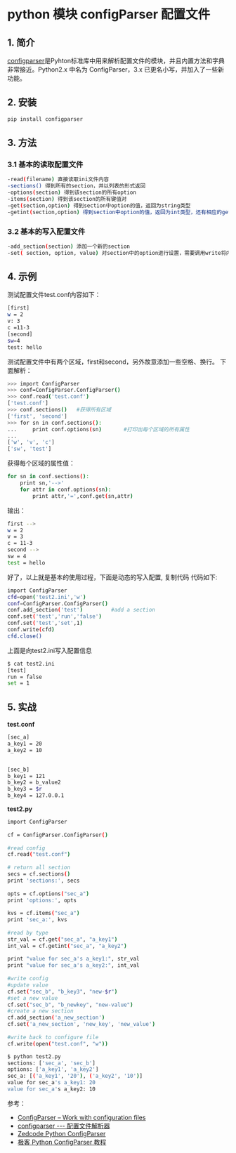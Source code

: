 #  python 模块 configParser 配置文件

## 1. 简介
[configparser](https://pypi.org/project/configparser/)是Pyhton标准库中用来解析配置文件的模块，并且内置方法和字典非常接近。Python2.x 中名为 ConfigParser，3.x 已更名小写，并加入了一些新功能。
## 2. 安装

```bash
pip install configparser
```

## 3. 方法
### 3.1 基本的读取配置文件

```bash
-read(filename) 直接读取ini文件内容
-sections() 得到所有的section，并以列表的形式返回
-options(section) 得到该section的所有option
-items(section) 得到该section的所有键值对
-get(section,option) 得到section中option的值，返回为string类型
-getint(section,option) 得到section中option的值，返回为int类型，还有相应的getboolean()和getfloat() 函数。
```

### 3.2 基本的写入配置文件

```bash
-add_section(section) 添加一个新的section
-set( section, option, value) 对section中的option进行设置，需要调用write将内容写入配置文件
```
## 4. 示例
测试配置文件test.conf内容如下：


```bash
[first]
w = 2
v: 3
c =11-3
[second]
sw=4
test: hello
```

测试配置文件中有两个区域，first和second，另外故意添加一些空格、换行。
下面解析：

```bash
>>> import ConfigParser
>>> conf=ConfigParser.ConfigParser()
>>> conf.read('test.conf')
['test.conf']
>>> conf.sections()   #获得所有区域
['first', 'second']
>>> for sn in conf.sections():
...     print conf.options(sn)       #打印出每个区域的所有属性
...
['w', 'v', 'c']
['sw', 'test']
```

获得每个区域的属性值：

```bash
for sn in conf.sections():
    print sn,'-->'
    for attr in conf.options(sn):
        print attr,'=',conf.get(sn,attr)
```

输出：

```bash
first -->
w = 2
v = 3
c = 11-3
second -->
sw = 4
test = hello
```

好了，以上就是基本的使用过程，下面是动态的写入配置,
复制代码 代码如下:

```bash
import ConfigParser
cfd=open('test2.ini','w')
conf=ConfigParser.ConfigParser()
conf.add_section('test')         #add a section
conf.set('test','run','false')  
conf.set('test','set',1)
conf.write(cfd)
cfd.close()
```

上面是向test2.ini写入配置信息

```bash
$ cat test2.ini 
[test]
run = false
set = 1
```
## 5. 实战
**test.conf**

```bash
[sec_a] 
a_key1 = 20 
a_key2 = 10 

   
[sec_b] 
b_key1 = 121 
b_key2 = b_value2 
b_key3 = $r 
b_key4 = 127.0.0.1 
```
**test2.py**

```bash
import ConfigParser
 
cf = ConfigParser.ConfigParser()
 
#read config
cf.read("test.conf")
 
# return all section
secs = cf.sections()
print 'sections:', secs
 
opts = cf.options("sec_a")
print 'options:', opts
 
kvs = cf.items("sec_a")
print 'sec_a:', kvs
 
#read by type
str_val = cf.get("sec_a", "a_key1")
int_val = cf.getint("sec_a", "a_key2")
 
print "value for sec_a's a_key1:", str_val
print "value for sec_a's a_key2:", int_val
 
#write config
#update value
cf.set("sec_b", "b_key3", "new-$r")
#set a new value
cf.set("sec_b", "b_newkey", "new-value")
#create a new section
cf.add_section('a_new_section')
cf.set('a_new_section', 'new_key', 'new_value')
 
#write back to configure file
cf.write(open("test.conf", "w"))
```

```bash
$ python test2.py
sections: ['sec_a', 'sec_b']
options: ['a_key1', 'a_key2']
sec_a: [('a_key1', '20'), ('a_key2', '10')]
value for sec_a's a_key1: 20
value for sec_a's a_key2: 10
```
参考：

 - [ConfigParser – Work with configuration files](http://pymotw.com/2/ConfigParser/)
 - [configparser --- 配置文件解析器](https://docs.python.org/zh-cn/3.7/library/configparser.html)
 - [Zedcode Python ConfigParser](https://zetcode.com/python/configparser/)
 - [极客 Python ConfigParser 教程](https://geek-docs.com/python/python-tutorial/python-configparser.html)
